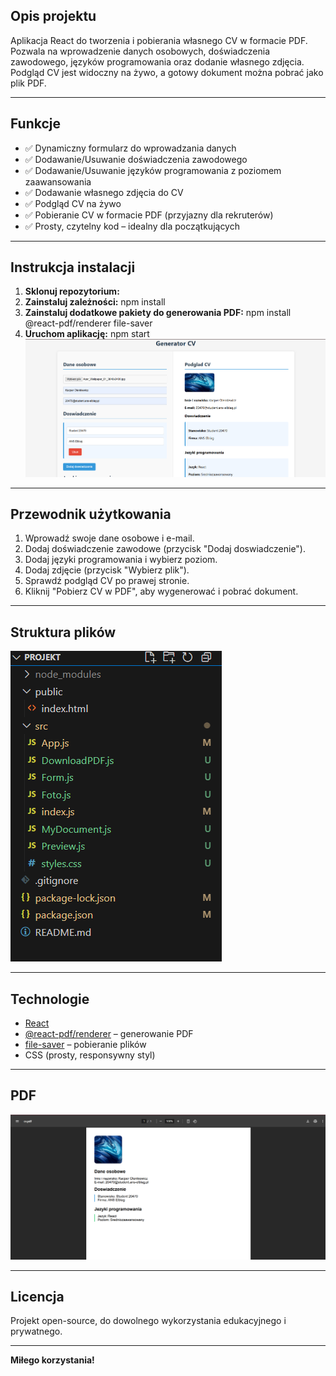 ## Opis projektu

Aplikacja React do tworzenia i pobierania własnego CV w formacie PDF.  
Pozwala na wprowadzenie danych osobowych, doświadczenia zawodowego, języków programowania oraz dodanie własnego zdjęcia.  
Podgląd CV jest widoczny na żywo, a gotowy dokument można pobrać jako plik PDF.

---

## Funkcje

- ✅ Dynamiczny formularz do wprowadzania danych
- ✅ Dodawanie/Usuwanie doświadczenia zawodowego
- ✅ Dodawanie/Usuwanie języków programowania z poziomem zaawansowania
- ✅ Dodawanie własnego zdjęcia do CV
- ✅ Podgląd CV na żywo
- ✅ Pobieranie CV w formacie PDF (przyjazny dla rekruterów)
- ✅ Prosty, czytelny kod – idealny dla początkujących

---

## Instrukcja instalacji

1. **Sklonuj repozytorium:**
2. **Zainstaluj zależności:**
   npm install
3. **Zainstaluj dodatkowe pakiety do generowania PDF:**
npm install @react-pdf/renderer file-saver
4. **Uruchom aplikację:**
npm start
![Podglad PDF](img/appka.png)
---

## Przewodnik użytkowania

1. Wprowadź swoje dane osobowe i e-mail.
2. Dodaj doświadczenie zawodowe (przycisk "Dodaj doswiadczenie").
3. Dodaj języki programowania i wybierz poziom.
4. Dodaj zdjęcie (przycisk "Wybierz plik").
5. Sprawdź podgląd CV po prawej stronie.
6. Kliknij "Pobierz CV w PDF", aby wygenerować i pobrać dokument.

---

## Struktura plików

![Podglad PDF](img/tree.png)

---

## Technologie

- [React](https://react.dev/)
- [@react-pdf/renderer](https://react-pdf.org/) – generowanie PDF
- [file-saver](https://github.com/eligrey/FileSaver.js/) – pobieranie plików
- CSS (prosty, responsywny styl)

---

## PDF

![Podglad PDF](img/cv.png)

---

## Licencja

Projekt open-source, do dowolnego wykorzystania edukacyjnego i prywatnego.

---

**Miłego korzystania!**


